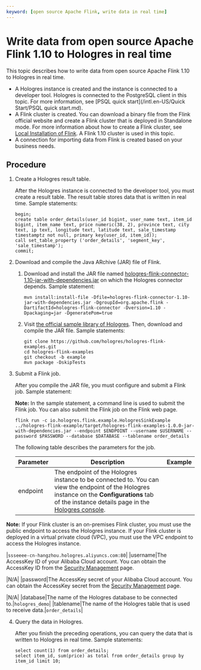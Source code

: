 ```yaml
---
keyword: [open source Apache Flink, write data in real time]
---
```


# Write data from open source Apache Flink 1.10 to Hologres in real time

This topic describes how to write data from open source Apache Flink 1.10 to Hologres in real time.

-   A Hologres instance is created and the instance is connected to a developer tool. Hologres is connected to the PostgreSQL client in this topic. For more information, see [PSQL quick start](/intl.en-US/Quick Start/PSQL quick start.md).
-   A Flink cluster is created. You can download a binary file from the Flink official website and create a Flink cluster that is deployed in Standalone mode. For more information about how to create a Flink cluster, see [Local Installation of Flink](https://ci.apache.org/projects/flink/flink-docs-release-1.11/try-flink/local_installation.html). A Flink 1.10 cluster is used in this topic.
-   A connection for importing data from Flink is created based on your business needs.

## Procedure

1.  Create a Hologres result table.

    After the Hologres instance is connected to the developer tool, you must create a result table. The result table stores data that is written in real time. Sample statements:

    ```
    begin;
    create table order_details(user_id bigint, user_name text, item_id bigint, item_name text, price numeric(38, 2), province text, city text, ip text, longitude text, latitude text, sale_timestamp timestamptz not null, primary key(user_id, item_id));
    call set_table_property ('order_details', 'segment_key', 'sale_timestamp');
    commit;
    ```

2.  Download and compile the Java ARchive \(JAR\) file of Flink.

    1.  Download and install the JAR file named [hologres-flink-connector-1.10-jar-with-dependencies.jar](https://docs-aliyun.cn-hangzhou.oss.aliyun-inc.com/assets/attach/207600/cn_zh/1617267912263/hologres-flink-connector-1.10-jar-with-dependencies.jar) on which the Hologres connector depends. Sample statement:

        ```
        mvn install:install-file -Dfile=hologres-flink-connector-1.10-jar-with-dependencies.jar -DgroupId=org.apache.flink -DartifactId=hologres-flink-connector -Dversion=1.10 -Dpackaging=jar -DgeneratePom=true
        ```

    2.  Visit [the official sample library of Hologres](https://github.com/hologres/hologres-flink-examples). Then, download and compile the JAR file. Sample statements:

        ```
        git clone https://github.com/hologres/hologres-flink-examples.git
        cd hologres-flink-examples
        git checkout -b example
        mvn package -DskipTests
        ```

3.  Submit a Flink job.

    After you compile the JAR file, you must configure and submit a Flink job. Sample statement:

    **Note:** In the sample statement, a command line is used to submit the Flink job. You can also submit the Flink job on the Flink web page.

    ```
    flink run -c io.hologres.flink.example.HologresSinkExample ../hologres-flink-example/target/hologres-flink-examples-1.0.0-jar-with-dependencies.jar --endpoint $ENDPOINT --username $USERNAME --password $PASSWORD --database $DATABASE --tablename order_details
    ```

    The following table describes the parameters for the job.

    |Parameter|Description|Example|
    |---------|-----------|-------|
    |endpoint|The endpoint of the Hologres instance to be connected to. You can view the endpoint of the Hologres instance on the **Configurations** tab of the instance details page in the [Hologres console](https://hologram.console.aliyun.com/#/instance).

**Note:** If your Flink cluster is an on-premises Flink cluster, you must use the public endpoint to access the Hologres instance. If your Flink cluster is deployed in a virtual private cloud \(VPC\), you must use the VPC endpoint to access the Hologres instance.

|`ssseeee-cn-hangzhou.hologres.aliyuncs.com:80`|
    |username|The AccessKey ID of your Alibaba Cloud account. You can obtain the AccessKey ID from the [Security Management](https://usercenter.console.aliyun.com/?spm=5176.2020520153.nav-right.dak.3bcf415dCWGUBj#/manage/ak) page.

|N/A|
    |password|The AccessKey secret of your Alibaba Cloud account. You can obtain the AccessKey secret from the [Security Management](https://usercenter.console.aliyun.com/?spm=5176.2020520153.nav-right.dak.3bcf415dCWGUBj#/manage/ak) page.

|N/A|
    |database|The name of the Hologres database to be connected to.|`hologres_demo`|
    |tablename|The name of the Hologres table that is used to receive data.|`order_details`|

4.  Query the data in Hologres.

    After you finish the preceding operations, you can query the data that is written to Hologres in real time. Sample statements:

    ```
    select count(1) from order_details;
    select item_id, sum(price) as total from order_details group by item_id limit 10;
    ```


